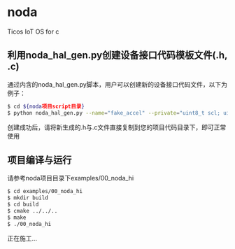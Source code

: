 # noda
Ticos IoT OS for c

## 利用noda_hal_gen.py创建设备接口代码模板文件(.h, .c)

通过内含的noda_hal_gen.py脚本，用户可以创建新的设备接口代码文件，以下为例子：

```bash
$ cd ${noda项目script目录}
$ python noda_hal_gen.py --name="fake_accel" --private="uint8_t scl; uint8_t sda; uint8_t addr; uint8_t freq;" --public="float x; float y; float z;"
```

创建成功后，请将新生成的.h与.c文件直接复制到您的项目代码目录下，即可正常使用

## 项目编译与运行

请参考noda项目目录下examples/00_noda_hi

```bash
$ cd examples/00_noda_hi
$ mkdir build
$ cd build
$ cmake ../../..
$ make
$ ./00_noda_hi
```

正在施工...
